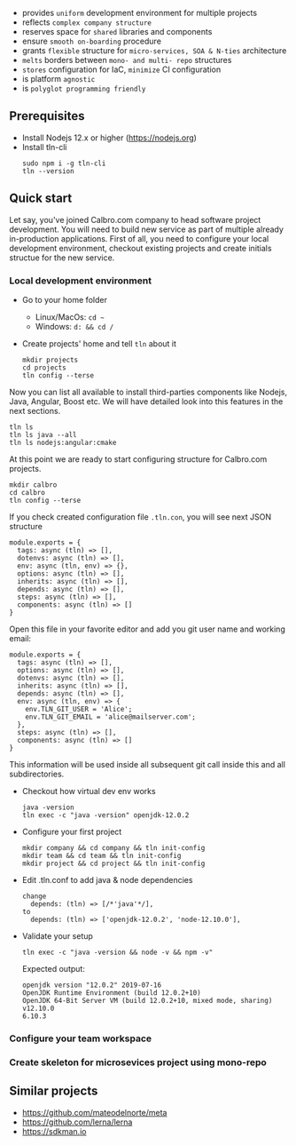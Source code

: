 * provides `uniform` development environment for multiple projects
* reflects `complex company structure`
* reserves space for `shared` libraries and components
* ensure `smooth on-boarding` procedure
* grants `flexible` structure for `micro-services, SOA & N-ties` architecture
* `melts` borders between `mono- and multi- repo` structures
* `stores` configuration for IaC, `minimize` CI configuration
* is platform `agnostic`
* is `polyglot programming friendly`

## Prerequisites
* Install Nodejs 12.x or higher (https://nodejs.org)
* Install tln-cli 
  ```
  sudo npm i -g tln-cli
  tln --version
  ```

## Quick start
Let say, you've joined Calbro.com company to head software project development. You will need to build new service as part of multiple already in-production applications.
First of all, you need to configure your local development environment, checkout existing projects and create initials structue for the new service.

### Local development environment
* Go to your home folder
  * Linux/MacOs: ```cd ~```
  * Windows: ```d: && cd /```

* Create projects' home and tell `tln` about it
  ```
  mkdir projects
  cd projects
  tln config --terse
  ```
Now you can list all available to install third-parties components like Nodejs, Java, Angular, Boost etc. We will have detailed look into this features in the next sections.
  ```
  tln ls
  tln ls java --all
  tln ls nodejs:angular:cmake
  ```
At this point we are ready to start configuring structure for Calbro.com projects.
  ```
  mkdir calbro
  cd calbro
  tln config --terse
  ```
If you check created configuration file `.tln.con`, you will see next JSON structure
```
module.exports = {
  tags: async (tln) => [],
  dotenvs: async (tln) => [],
  env: async (tln, env) => {},
  options: async (tln) => [],
  inherits: async (tln) => [],
  depends: async (tln) => [],
  steps: async (tln) => [],
  components: async (tln) => []
}
```
Open this file in your favorite editor and add you git user name and working email:
```
module.exports = {
  tags: async (tln) => [],
  options: async (tln) => [],
  dotenvs: async (tln) => [],
  inherits: async (tln) => [],
  depends: async (tln) => [],
  env: async (tln, env) => {
    env.TLN_GIT_USER = 'Alice';
    env.TLN_GIT_EMAIL = 'alice@mailserver.com';
  },
  steps: async (tln) => [],
  components: async (tln) => []
}
```
This information will be used inside all subsequent git call inside this and all subdirectories.

  
* Checkout how virtual dev env works
  ```
  java -version
  tln exec -c "java -version" openjdk-12.0.2
  ```
* Configure your first project
  ```
  mkdir company && cd company && tln init-config
  mkdir team && cd team && tln init-config
  mkdir project && cd project && tln init-config
  ```
* Edit .tln.conf to add java & node dependencies
  ```
  change 
    depends: (tln) => [/*'java'*/],
  to
    depends: (tln) => ['openjdk-12.0.2', 'node-12.10.0'],
  ```
* Validate your setup
  ```
  tln exec -c "java -version && node -v && npm -v"
  ```

  Expected output:  
  ```
  openjdk version "12.0.2" 2019-07-16
  OpenJDK Runtime Environment (build 12.0.2+10)
  OpenJDK 64-Bit Server VM (build 12.0.2+10, mixed mode, sharing)
  v12.10.0
  6.10.3
  ```

### Configure your team workspace

### Create skeleton for microsevices project using mono-repo


## Similar projects
* https://github.com/mateodelnorte/meta
* https://github.com/lerna/lerna
* https://sdkman.io
